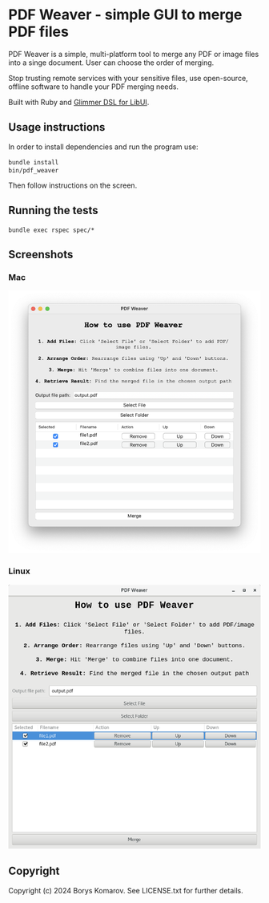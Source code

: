 # PDF Weaver - simple GUI to merge PDF files

PDF Weaver is a simple, multi-platform tool to merge any PDF or image files into a singe document. User can choose the order of merging.

Stop trusting remote services with your sensitive files, use open-source, offline software to handle your PDF merging needs.

Built with Ruby and [Glimmer DSL for LibUI](https://github.com/AndyObtiva/glimmer-dsl-libui).

## Usage instructions
In order to install dependencies and run the program use:
```
bundle install
bin/pdf_weaver
```
Then follow instructions on the screen.

## Running the tests
```
bundle exec rspec spec/*
```

## Screenshots

### Mac
![mac screenshot](screenshots/pdf-weaver-mac.png)

### Linux
![mac screenshot](screenshots/pdf-weaver-linux.png)

<!-- TODO -->
<!-- | Windows | Mac | Linux |
|:---:|:-----:|:-------:|
|![windows screenshot](screenshots/pdf-weaver-windows.png)|![mac screenshot](screenshots/pdf-weaver-mac.png)|![linux screenshot](screenshots/pdf-weaver-linux.png)| -->

Copyright
---------

Copyright (c) 2024 Borys Komarov. See
LICENSE.txt for further details.
